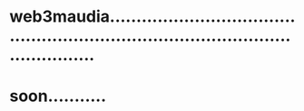 # web3maudia........................................................................................................
# soon...........

